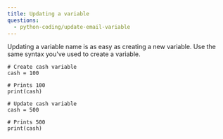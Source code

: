 ```yaml
---
title: Updating a variable
questions:
  - python-coding/update-email-variable
---
```


Updating a variable name is as easy as creating a new variable. Use the same syntax you've used to create a variable.

```
# Create cash variable
cash = 100

# Prints 100
print(cash)

# Update cash variable
cash = 500

# Prints 500
print(cash)
```
